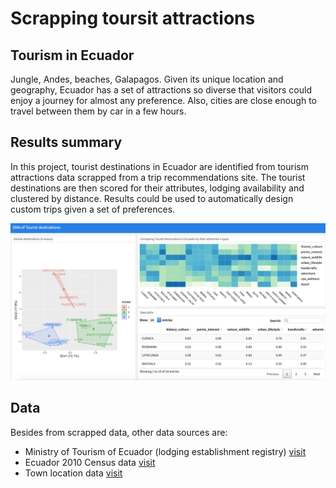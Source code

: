 # Scrapping toursit attractions
## Tourism in Ecuador
Jungle, Andes, beaches, Galapagos. Given its unique location and geography, Ecuador has a set of attractions so diverse that  visitors could enjoy a journey for almost any preference. Also, cities are close enough to travel between them by car in a few hours.

## Results summary
In this project, tourist destinations in Ecuador are identified from tourism attractions data scrapped from a trip recommendations site. The tourist destinations are then scored for their attributes, lodging availability and clustered by distance.
Results could be used to automatically design custom trips given a set of preferences.

![Destinations heatmap chart](https://github.com/kenxben/tourist-destinations/blob/master/media/dashboard.png?raw=true)

## Data
Besides from scrapped data, other data sources are:

* Ministry of Tourism of Ecuador (lodging establishment registry) [visit](https://servicios.turismo.gob.ec/index.php/portfolio/catastro-turistico-nacional)
* Ecuador 2010 Census data [visit](https://www.ecuadorencifras.gob.ec/base-de-datos-censo-de-poblacion-y-vivienda-2010/)
* Town location data [visit](http://www.geoportaligm.gob.ec/portal/wp-content/uploads/2012/10/poblados.zip)